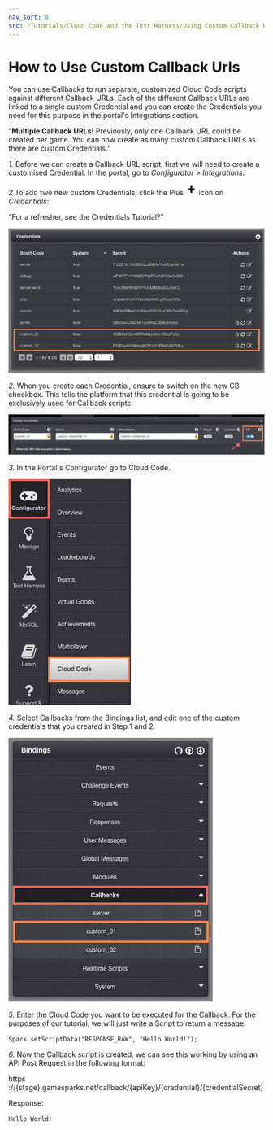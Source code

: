 ```yaml
---
nav_sort: 8
src: /Tutorials/Cloud Code and the Test Harness/Using Custom Callback Urls.md
---
```


# How to Use Custom Callback Urls

You can use Callbacks to run separate, customized Cloud Code scripts against different Callback URLs. Each of the different Callback URLs are linked to a single custom Credential and you can create the Credentials you need for this purpose in the portal's Integrations section.

<q>**Multiple Callback URLs!** Previously, only one Callback URL could be created per game.  You can now create as many custom Callback URLs as there are custom Credentials.</q>

*1.* Before we can create a Callback URL script, first we will need to create a customised Credential. In the portal, go to *Configurator > Integrations*.

*2* To add two new custom Credentials, click the Plus ![](/img/fa/plus.png) icon on *Credentials*:

<q>For a refresher, see the Credentials Tutorial?</q>

![](img/CustomCallback1.png)

*2.*  When you create each Credential, ensure to switch on the new CB checkbox.  This tells the platform that this credential is going to be exclusively used for Callback scripts:

![](img/CustomCallback2.png)

*3.* In the Portal's Configurator go to Cloud Code.

![](img/CustomCallback3.png)

*4.* Select Callbacks from the Bindings list, and edit one of the custom credentials that you created in Step 1 and 2.

![](img/CustomCallback4.png)

*5.* Enter the Cloud Code you want to be executed for the Callback. For the purposes of our tutorial, we will just write a Script to return a message.

```
Spark.setScriptData("RESPONSE_RAW", "Hello World!");
```

*6.* Now the Callback script is created, we can see this working by using an API Post Request in the following format:

https ://{stage}.gamesparks.net/callback/{apiKey}/{credential}/{credentialSecret}

Response:

```
Hello World!
```
